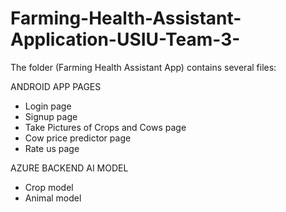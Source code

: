 # Farming-Health-Assistant-Application-USIU-Team-3-
The folder (Farming Health Assistant App) contains several files:

ANDROID APP PAGES
- Login page
- Signup page
- Take Pictures of Crops and Cows page
- Cow price predictor page
- Rate us page

AZURE BACKEND AI MODEL
- Crop model
- Animal model
